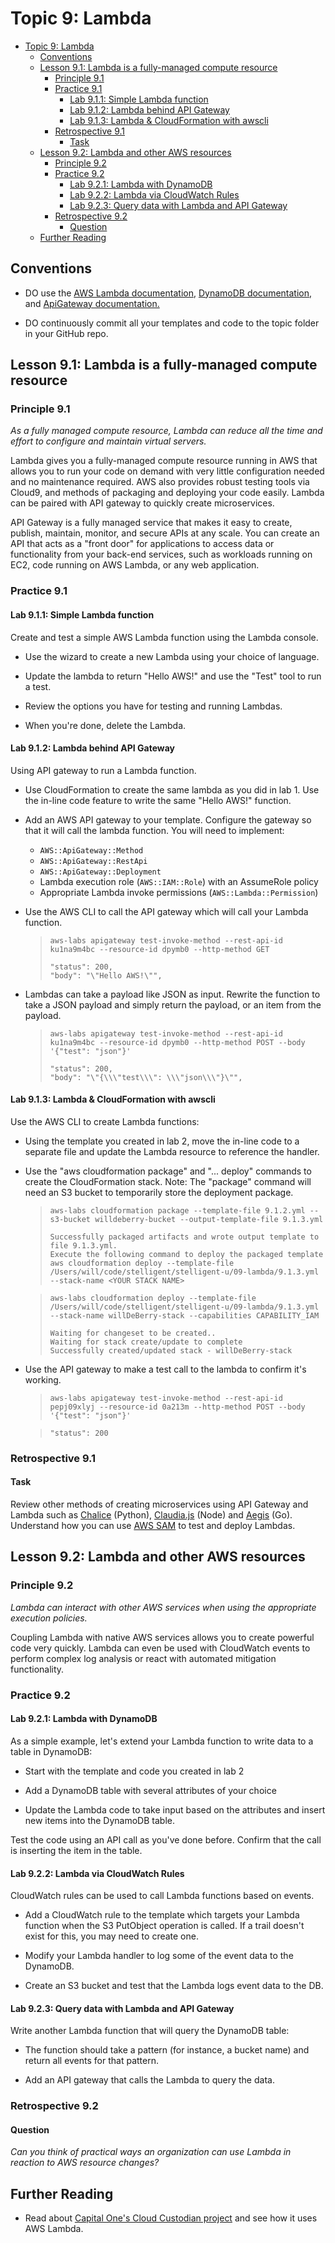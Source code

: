 # Topic 9: Lambda

<!-- TOC -->

- [Topic 9: Lambda](#topic-9-lambda)
  - [Conventions](#conventions)
  - [Lesson 9.1: Lambda is a fully-managed compute resource](#lesson-91-lambda-is-a-fully-managed-compute-resource)
    - [Principle 9.1](#principle-91)
    - [Practice 9.1](#practice-91)
      - [Lab 9.1.1: Simple Lambda function](#lab-911-simple-lambda-function)
      - [Lab 9.1.2: Lambda behind API Gateway](#lab-912-lambda-behind-api-gateway)
      - [Lab 9.1.3: Lambda & CloudFormation with awscli](#lab-913-lambda--cloudformation-with-awscli)
    - [Retrospective 9.1](#retrospective-91)
      - [Task](#task)
  - [Lesson 9.2: Lambda and other AWS resources](#lesson-92-lambda-and-other-aws-resources)
    - [Principle 9.2](#principle-92)
    - [Practice 9.2](#practice-92)
      - [Lab 9.2.1: Lambda with DynamoDB](#lab-921-lambda-with-dynamodb)
      - [Lab 9.2.2: Lambda via CloudWatch Rules](#lab-922-lambda-via-cloudwatch-rules)
      - [Lab 9.2.3: Query data with Lambda and API Gateway](#lab-923-query-data-with-lambda-and-api-gateway)
    - [Retrospective 9.2](#retrospective-92)
      - [Question](#question)
  - [Further Reading](#further-reading)

<!-- /TOC -->

## Conventions

- DO use the [AWS Lambda documentation](https://aws.amazon.com/documentation/lambda/),
  [DynamoDB documentation](https://docs.aws.amazon.com/AWSCloudFormation/latest/UserGuide/aws-resource-dynamodb-table.html),
  and [ApiGateway documentation.](https://docs.aws.amazon.com/AWSCloudFormation/latest/UserGuide/aws-resource-apigateway-method.html)

- DO continuously commit all your templates and code to the topic
  folder in your GitHub repo.

## Lesson 9.1: Lambda is a fully-managed compute resource

### Principle 9.1

*As a fully managed compute resource, Lambda can reduce all the time and
effort to configure and maintain virtual servers.*

Lambda gives you a fully-managed compute resource running in AWS that
allows you to run your code on demand with very little configuration
needed and no maintenance required. AWS also provides robust testing
tools via Cloud9, and methods of packaging and deploying your code
easily. Lambda can be paired with API gateway to quickly create
microservices.

API Gateway is a fully managed service that makes it easy to create,
publish, maintain, monitor, and secure APIs at any scale. You can create
an API that acts as a "front door" for applications to access data or
functionality from your back-end services, such as workloads running on
EC2, code running on AWS Lambda, or any web application.

### Practice 9.1

#### Lab 9.1.1: Simple Lambda function

Create and test a simple AWS Lambda function using the Lambda console.

- Use the wizard to create a new Lambda using your choice of language.

- Update the lambda to return "Hello AWS!" and use the "Test" tool to
  run a test.

- Review the options you have for testing and running Lambdas.

- When you're done, delete the Lambda.

#### Lab 9.1.2: Lambda behind API Gateway

Using API gateway to run a Lambda function.

- Use CloudFormation to create the same lambda as you did in lab 1.
  Use the in-line code feature to write the same "Hello AWS!"
  function.

- Add an AWS API gateway to your template. Configure the gateway so
  that it will call the lambda function. You will need to implement:

  - `AWS::ApiGateway::Method`
  - `AWS::ApiGateway::RestApi`
  - `AWS::ApiGateway::Deployment`
  - Lambda execution role (`AWS::IAM::Role`) with an AssumeRole policy
  - Appropriate Lambda invoke permissions (`AWS::Lambda::Permission`)

- Use the AWS CLI to call the API gateway which will call your Lambda
  function.

  > `aws-labs apigateway test-invoke-method --rest-api-id ku1na9m4bc --resource-id dpymb0 --http-method GET`
  > ```
  > "status": 200,
  > "body": "\"Hello AWS!\"",
  > ```

- Lambdas can take a payload like JSON as input. Rewrite the function
  to take a JSON payload and simply return the payload, or an item
  from the payload.

  > `aws-labs apigateway test-invoke-method --rest-api-id ku1na9m4bc --resource-id dpymb0 --http-method POST --body '{"test": "json"}'`
  > ```
  > "status": 200,
  > "body": "\"{\\\"test\\\": \\\"json\\\"}\"",
  > ```

#### Lab 9.1.3: Lambda & CloudFormation with awscli

Use the AWS CLI to create Lambda functions:

- Using the template you created in lab 2, move the in-line code to a
  separate file and update the Lambda resource to reference the
  handler.

- Use the "aws cloudformation package" and "\... deploy" commands to
  create the CloudFormation stack. Note: The "package" command will
  need an S3 bucket to temporarily store the deployment package.

  > `aws-labs cloudformation package --template-file 9.1.2.yml --s3-bucket willdeberry-bucket --output-template-file 9.1.3.yml`
  > ```
  > Successfully packaged artifacts and wrote output template to file 9.1.3.yml.
  > Execute the following command to deploy the packaged template
  > aws cloudformation deploy --template-file /Users/will/code/stelligent/stelligent-u/09-lambda/9.1.3.yml --stack-name <YOUR STACK NAME>
  > ```

  > `aws-labs cloudformation deploy --template-file /Users/will/code/stelligent/stelligent-u/09-lambda/9.1.3.yml --stack-name willDeBerry-stack --capabilities CAPABILITY_IAM`
  > ```
  > Waiting for changeset to be created..
  > Waiting for stack create/update to complete
  > Successfully created/updated stack - willDeBerry-stack
  > ```

- Use the API gateway to make a test call to the lambda to confirm
  it's working.

  > `aws-labs apigateway test-invoke-method --rest-api-id pepj09xlyj --resource-id 0a213m --http-method POST --body '{"test": "json"}'`

  > `"status": 200`

### Retrospective 9.1

#### Task

Review other methods of creating microservices using API Gateway and
Lambda such as [Chalice](https://github.com/aws/chalice) (Python),
[Claudia.js](https://claudiajs.com/tutorials/index.html) (Node)
and [Aegis](https://github.com/tmaiaroto/aegis) (Go).
Understand how you can use [AWS SAM](https://github.com/awslabs/serverless-application-model)
to test and deploy Lambdas.

## Lesson 9.2: Lambda and other AWS resources

### Principle 9.2

*Lambda can interact with other AWS services when using the appropriate
execution policies.*

Coupling Lambda with native AWS services allows you to create powerful
code very quickly. Lambda can even be used with CloudWatch events to
perform complex log analysis or react with automated mitigation
functionality.

### Practice 9.2

#### Lab 9.2.1: Lambda with DynamoDB

As a simple example, let's extend your Lambda function to write data to
a table in DynamoDB:

- Start with the template and code you created in lab 2

- Add a DynamoDB table with several attributes of your choice

- Update the Lambda code to take input based on the attributes and
  insert new items into the DynamoDB table.

Test the code using an API call as you've done before. Confirm that the
call is inserting the item in the table.

#### Lab 9.2.2: Lambda via CloudWatch Rules

CloudWatch rules can be used to call Lambda functions based on events.

- Add a CloudWatch rule to the template which targets your Lambda
  function when the S3 PutObject operation is called. If a trail
  doesn't exist for this, you may need to create one.

- Modify your Lambda handler to log some of the event data to the
  DynamoDB.

- Create an S3 bucket and test that the Lambda logs event data to the
  DB.

#### Lab 9.2.3: Query data with Lambda and API Gateway

Write another Lambda function that will query the DynamoDB table:

- The function should take a pattern (for instance, a bucket name) and
  return all events for that pattern.

- Add an API gateway that calls the Lambda to query the data.

### Retrospective 9.2

#### Question

*Can you think of practical ways an organization can use Lambda in
reaction to AWS resource changes?*

## Further Reading

- Read about [Capital One's Cloud Custodian project](https://stelligent.com/2017/05/15/cloud-custodian-cleans-up-your-cloud-clutter/)
  and see how it uses AWS Lambda.
